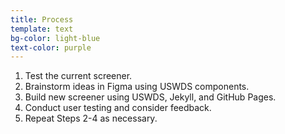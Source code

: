 ```yaml
---
title: Process
template: text
bg-color: light-blue
text-color: purple
---
```


1. Test the current screener.
1. Brainstorm ideas in Figma using USWDS components.
1. Build new screener using USWDS, Jekyll, and GitHub Pages.
1. Conduct user testing and consider feedback.
1. Repeat Steps 2-4 as necessary.